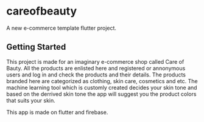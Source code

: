 # careofbeauty

A new e-commerce template flutter project.

## Getting Started

This project is made for an imaginary e-commerce shop called Care of Bauty.
All the products are enlisted here and registered or annonymous users and log in and check the products and their details.
The products branded here are categorized as clothing, skin care, cosmetics and etc.
The machine learning tool which is customly created decides your skin tone and based on the derrived skin tone the app will suggest you the product colors that suits your skin.

This app is made on flutter and firebase.
